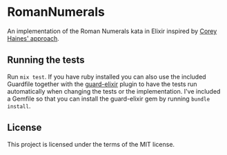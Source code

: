 RomanNumerals
=============

An implementation of the Roman Numerals kata in Elixir inspired by [Corey Haines' approach](http://blog.coreyhaines.com/2012/12/roman-numerals-kata-with-commentary.html).

## Running the tests
Run `mix test`. If you have ruby installed you can also use the included Guardfile together with the [guard-elixir](https://github.com/webcoyote/guard-elixir) plugin to have the tests run automatically when changing the tests or the implementation. I've included a Gemfile so that you can install the guard-elixir gem by running `bundle install`.

## License

This project is licensed under the terms of the MIT license.

